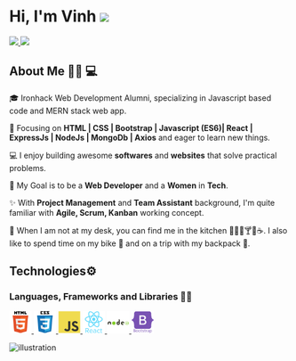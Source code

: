 # Hi, I'm Vinh <img src="https://res.cloudinary.com/vinntt/image/upload/v1655322377/meow_bongotap_qs5nzn.gif" width="3px">
<!-- <img src="https://github.com/TheDudeThatCode/TheDudeThatCode/blob/master/Assets/Hi.gif" width="3px"> -->
 <a href="mailto:vinh.nguyen.ins@gmail.com" target="_blank"> <img src="https://img.shields.io/badge/-Gmail-red?logo=gmail&style=for-the-badge&logoColor=white"/> </a>  <a href="https://www.linkedin.com/in/vinntt/" target="_blank"> <img src="https://img.shields.io/badge/-Linkedin-blue?style=for-the-badge&logo=linkedin"/> </a>

## About Me 👩🏻 💻

🎓 Ironhack Web Development Alumni, specializing in Javascript based code and MERN stack web app.

🌱 Focusing on **HTML | CSS | Bootstrap | Javascript (ES6)| React | ExpressJs | NodeJs | MongoDb | Axios** and eager to learn new things.

💻 I enjoy building awesome **softwares** and **websites** that solve practical problems.

🎯 My Goal is to be a **Web Developer** and a **Women** in **Tech**.

✨ With **Project Management** and **Team Assistant** background, I'm quite familiar with **Agile, Scrum, Kanban** working concept.

👀 When I am not at my desk, you can find me in the kitchen 🍔🍜🍣🍸🍻☕. I also like to spend time on my bike 🚴 and on a trip with my backpack 🎒. 

## Technologies⚙️

### Languages, Frameworks and Libraries ✍🏼
<a href="https://www.w3.org/html/" target="_blank" rel="noreferrer"> <img src="https://raw.githubusercontent.com/devicons/devicon/master/icons/html5/html5-original-wordmark.svg" alt="html5" width="40" height="40" /> </a> <a href="https://www.w3schools.com/css/" target="_blank" rel="noreferrer"> <img src="https://raw.githubusercontent.com/devicons/devicon/master/icons/css3/css3-original-wordmark.svg" alt="css3" width="40" height="40" /> </a> <a href="https://developer.mozilla.org/en-US/docs/Web/JavaScript" target="_blank" rel="noreferrer"> <img src="https://raw.githubusercontent.com/devicons/devicon/master/icons/javascript/javascript-original.svg" alt="javascript" width="40" height="40" /> </a> <a href="https://reactjs.org/" target="_blank" rel="noreferrer"> <img src="https://raw.githubusercontent.com/devicons/devicon/master/icons/react/react-original-wordmark.svg" alt="react" width="40" height="40" /> </a> <a href="https://nodejs.org" target="_blank" rel="noreferrer"> <img src="https://raw.githubusercontent.com/devicons/devicon/master/icons/nodejs/nodejs-original-wordmark.svg" alt="nodejs" width="40" height="40" /> </a> <a href="https://getbootstrap.com" target="_blank" rel="noreferrer"> <img src="https://raw.githubusercontent.com/devicons/devicon/master/icons/bootstrap/bootstrap-plain-wordmark.svg" alt="bootstrap" width="40" height="40" /> </a>
      
![illustration](https://user-images.githubusercontent.com/59295431/137599834-502d36a4-ec21-4505-ba56-ad5ae8e2222f.jpeg)
